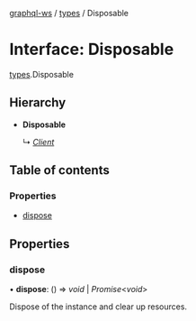 [graphql-ws](../README.md) / [types](../modules/types.md) / Disposable

# Interface: Disposable

[types](../modules/types.md).Disposable

## Hierarchy

* **Disposable**

  ↳ [*Client*](client.client-1.md)

## Table of contents

### Properties

- [dispose](types.disposable.md#dispose)

## Properties

### dispose

• **dispose**: () => *void* \| *Promise*<*void*\>

Dispose of the instance and clear up resources.
